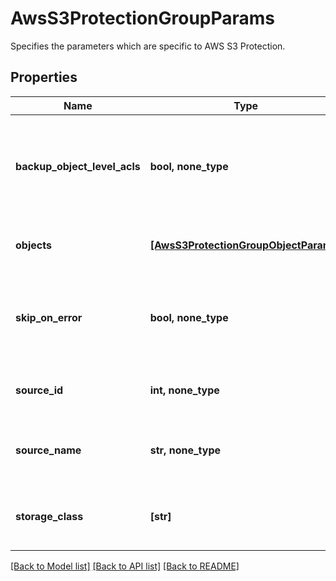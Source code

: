 # AwsS3ProtectionGroupParams

Specifies the parameters which are specific to AWS S3 Protection.

## Properties
Name | Type | Description | Notes
------------ | ------------- | ------------- | -------------
**backup_object_level_acls** | **bool, none_type** | Specifies whether to backup object level acls. Default value is false. | [optional] 
**objects** | [**[AwsS3ProtectionGroupObjectParams]**](AwsS3ProtectionGroupObjectParams.md) | Specifies the objects to be protected. | [optional] 
**skip_on_error** | **bool, none_type** | Specifies whether to skip files on error or not. Default value is false. | [optional] 
**source_id** | **int, none_type** | Specifies the id of the parent of the objects. | [optional] [readonly] 
**source_name** | **str, none_type** | Specifies the name of the parent of the objects. | [optional] [readonly] 
**storage_class** | **[str]** | Specifies the AWS S3 Storage classes to backup. | [optional] 

[[Back to Model list]](../README.md#documentation-for-models) [[Back to API list]](../README.md#documentation-for-api-endpoints) [[Back to README]](../README.md)


